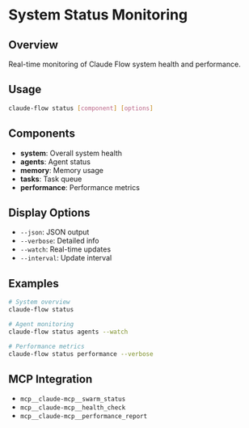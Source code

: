 # System Status Monitoring

## Overview
Real-time monitoring of Claude Flow system health and performance.

## Usage
```bash
claude-flow status [component] [options]
```

## Components
- **system**: Overall system health
- **agents**: Agent status
- **memory**: Memory usage
- **tasks**: Task queue
- **performance**: Performance metrics

## Display Options
- `--json`: JSON output
- `--verbose`: Detailed info
- `--watch`: Real-time updates
- `--interval`: Update interval

## Examples
```bash
# System overview
claude-flow status

# Agent monitoring
claude-flow status agents --watch

# Performance metrics
claude-flow status performance --verbose
```

## MCP Integration
- `mcp__claude-mcp__swarm_status`
- `mcp__claude-mcp__health_check`
- `mcp__claude-mcp__performance_report`
